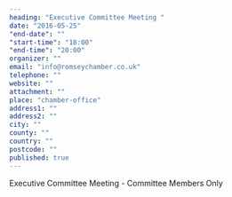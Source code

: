 ```yaml
---
heading: "Executive Committee Meeting "
date: "2016-05-25"
"end-date": ""
"start-time": "18:00"
"end-time": "20:00"
organizer: ""
email: "info@romseychamber.co.uk"
telephone: ""
website: ""
attachment: ""
place: "chamber-office"
address1: ""
address2: ""
city: ""
county: ""
country: ""
postcode: ""
published: true
---
```



Executive Committee Meeting - Committee Members Only
